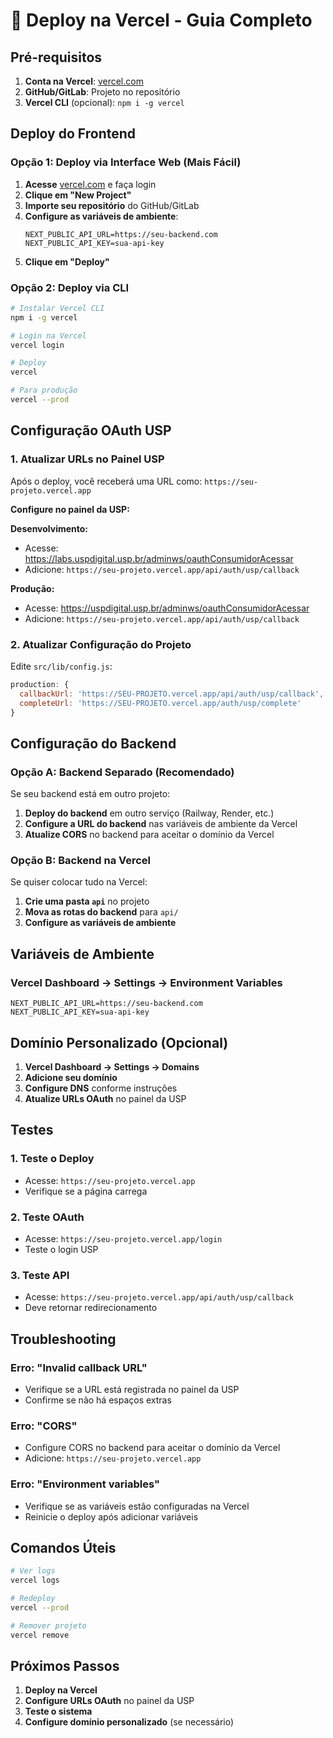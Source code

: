 # 🚀 Deploy na Vercel - Guia Completo

## Pré-requisitos

1. **Conta na Vercel**: [vercel.com](https://vercel.com)
2. **GitHub/GitLab**: Projeto no repositório
3. **Vercel CLI** (opcional): `npm i -g vercel`

## Deploy do Frontend

### Opção 1: Deploy via Interface Web (Mais Fácil)

1. **Acesse** [vercel.com](https://vercel.com) e faça login
2. **Clique em "New Project"**
3. **Importe seu repositório** do GitHub/GitLab
4. **Configure as variáveis de ambiente**:
   ```
   NEXT_PUBLIC_API_URL=https://seu-backend.com
   NEXT_PUBLIC_API_KEY=sua-api-key
   ```
5. **Clique em "Deploy"**

### Opção 2: Deploy via CLI

```bash
# Instalar Vercel CLI
npm i -g vercel

# Login na Vercel
vercel login

# Deploy
vercel

# Para produção
vercel --prod
```

## Configuração OAuth USP

### 1. Atualizar URLs no Painel USP

Após o deploy, você receberá uma URL como:
`https://seu-projeto.vercel.app`

**Configure no painel da USP:**

**Desenvolvimento:**
- Acesse: https://labs.uspdigital.usp.br/adminws/oauthConsumidorAcessar
- Adicione: `https://seu-projeto.vercel.app/api/auth/usp/callback`

**Produção:**
- Acesse: https://uspdigital.usp.br/adminws/oauthConsumidorAcessar
- Adicione: `https://seu-projeto.vercel.app/api/auth/usp/callback`

### 2. Atualizar Configuração do Projeto

Edite `src/lib/config.js`:

```javascript
production: {
  callbackUrl: 'https://SEU-PROJETO.vercel.app/api/auth/usp/callback',
  completeUrl: 'https://SEU-PROJETO.vercel.app/auth/usp/complete'
}
```

## Configuração do Backend

### Opção A: Backend Separado (Recomendado)

Se seu backend está em outro projeto:

1. **Deploy do backend** em outro serviço (Railway, Render, etc.)
2. **Configure a URL do backend** nas variáveis de ambiente da Vercel
3. **Atualize CORS** no backend para aceitar o domínio da Vercel

### Opção B: Backend na Vercel

Se quiser colocar tudo na Vercel:

1. **Crie uma pasta `api`** no projeto
2. **Mova as rotas do backend** para `api/`
3. **Configure as variáveis de ambiente**

## Variáveis de Ambiente

### Vercel Dashboard → Settings → Environment Variables

```
NEXT_PUBLIC_API_URL=https://seu-backend.com
NEXT_PUBLIC_API_KEY=sua-api-key
```

## Domínio Personalizado (Opcional)

1. **Vercel Dashboard → Settings → Domains**
2. **Adicione seu domínio**
3. **Configure DNS** conforme instruções
4. **Atualize URLs OAuth** no painel da USP

## Testes

### 1. Teste o Deploy
- Acesse: `https://seu-projeto.vercel.app`
- Verifique se a página carrega

### 2. Teste OAuth
- Acesse: `https://seu-projeto.vercel.app/login`
- Teste o login USP

### 3. Teste API
- Acesse: `https://seu-projeto.vercel.app/api/auth/usp/callback`
- Deve retornar redirecionamento

## Troubleshooting

### Erro: "Invalid callback URL"
- Verifique se a URL está registrada no painel da USP
- Confirme se não há espaços extras

### Erro: "CORS"
- Configure CORS no backend para aceitar o domínio da Vercel
- Adicione: `https://seu-projeto.vercel.app`

### Erro: "Environment variables"
- Verifique se as variáveis estão configuradas na Vercel
- Reinicie o deploy após adicionar variáveis

## Comandos Úteis

```bash
# Ver logs
vercel logs

# Redeploy
vercel --prod

# Remover projeto
vercel remove
```

## Próximos Passos

1. **Deploy na Vercel**
2. **Configure URLs OAuth** no painel da USP
3. **Teste o sistema**
4. **Configure domínio personalizado** (se necessário) 